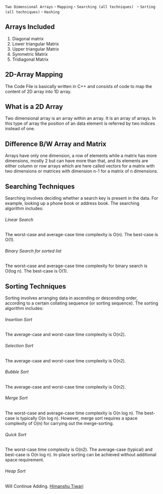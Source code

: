 ` Two Dimensional Arrays ` -  `Mapping` -  `Searching (all techniques) ` -  `Sorting (all techniques)` - `Hashing` 

## Arrays Included

1. Diagonal matrix
2. Lower triangular Matrix
3. Upper triangular Matrix
4. Symmetric Matrix
5. Tridiagonal Matrix

## 2D-Array Mapping 

The Code File is basically written in C++ and consists of code to map the content of 2D array into 1D array.

## What is a 2D Array

Two dimensional array is an array within an array. It is an array of arrays. In this type of array the position of an data element is referred by two indices instead of one.

## Difference B/W Array and Matrix

Arrays have only one dimension, a row of elements while a matrix has more dimensions, mostly 2 but can have more than that, and its elements are either column or row arrays which 
are here called vectors for a matrix with two dimensions or matrices with dimension n-1 for a matrix of n dimensions.

## Searching Techniques

Searching involves deciding whether a search key is present in the data. For example, looking up a phone book or address book. The searching algorithm includes:

###### Linear Search

The worst-case and average-case time complexity is O(n). The best-case is O(1).

###### Binary Search for sorted list

The worst-case and average-case time complexity for binary search is O(log n). The best-case is O(1).

## Sorting Techniques

Sorting involves arranging data in ascending or descending order, according to a certain collating sequence (or sorting sequence). The sorting algorithm includes:

###### Insertion Sort
The average-case and worst-case time complexity is O(n2).

###### Selection Sort

The average-case and worst-case time complexity is O(n2).

###### Bubble Sort

The average-case and worst-case time complexity is O(n2).

###### Merge Sort 

The worst-case and average-case time complexity is O(n log n). The best-case is typically O(n log n). However, merge sort requires a space complexity of O(n) for carrying out the merge-sorting.

###### Quick Sort 

The worst-case time complexity is O(n2). The average-case (typical) and best-case is O(n log n). In-place sorting can be achieved without additional space requirement.

###### Heap Sort

Will Continue Adding.
[ Himanshu Tiwari ](https://github.com/himanshutiwari15)
